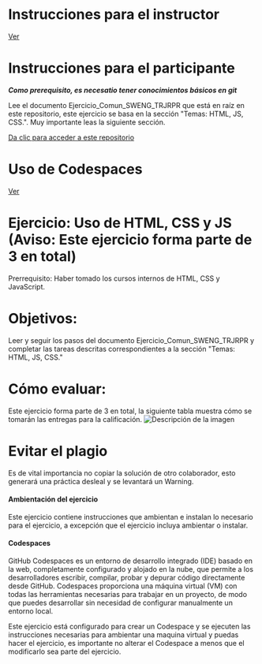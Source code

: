 # **Instrucciones para el instructor**
[Ver](Instrucciones/Readme_instructor.md)



# **Instrucciones para el participante**

 ***Como prerequisito, es necesatio tener conocimientos básicos en git***

Lee el documento Ejercicio_Comun_SWENG_TRJRPR que está en raíz en este repositorio, este ejercicio se basa en la sección "Temas: HTML, JS, CSS.". Muy importante leas la siguiente sección.

[Da clic para acceder a este repositorio](Instrucciones/Readme_participante.md)

# **Uso de Codespaces**
[Ver](Instrucciones/Readme_action_codespaces.md)


# **Ejercicio: Uso de HTML, CSS y JS (Aviso: Este ejercicio forma parte de 3 en total)**

Prerrequisito: Haber tomado los cursos internos de HTML, CSS y JavaScript.

# **Objetivos:**
Leer y seguir los pasos del documento Ejercicio_Comun_SWENG_TRJRPR y completar las tareas descritas correspondientes a la sección "Temas: HTML, JS, CSS."

# **Cómo evaluar:**
Este ejercicio forma parte de 3 en total, la siguiente tabla muestra cómo se tomarán las entregas para la calificación.
![Descripción de la imagen](Imagenes/Img55.png) 


# Evitar el plagio
Es de vital importancia no copiar la solución de otro colaborador, esto generará una práctica desleal y se levantará un Warning.


#### Ambientación del ejercicio 
Este ejercicio contiene instrucciones que ambientan e instalan lo necesario para el ejercicio, a excepción que el ejercicio incluya ambientar o instalar.


#### Codespaces

GitHub Codespaces es un entorno de desarrollo integrado (IDE) basado en la web, completamente configurado y alojado en la nube, que permite a los desarrolladores escribir, compilar, probar y depurar código directamente desde GitHub. Codespaces proporciona una máquina virtual (VM) con todas las herramientas necesarias para trabajar en un proyecto, de modo que puedes desarrollar sin necesidad de configurar manualmente un entorno local.

Este ejercicio está configurado para crear un Codespace y se ejecuten las instrucciones necesarias para ambientar una maquina virtual y puedas hacer el ejercicio, es importante no alterar el Codespace a menos que el modificarlo sea parte del ejercicio.
